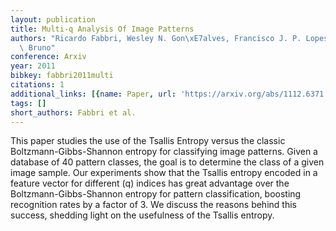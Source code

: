 ```yaml
---
layout: publication
title: Multi-q Analysis Of Image Patterns
authors: "Ricardo Fabbri, Wesley N. Gon\xE7alves, Francisco J. P. Lopes, Odemir M.\
  \ Bruno"
conference: Arxiv
year: 2011
bibkey: fabbri2011multi
citations: 1
additional_links: [{name: Paper, url: 'https://arxiv.org/abs/1112.6371'}]
tags: []
short_authors: Fabbri et al.
---
```

This paper studies the use of the Tsallis Entropy versus the classic
Boltzmann-Gibbs-Shannon entropy for classifying image patterns. Given a
database of 40 pattern classes, the goal is to determine the class of a given
image sample. Our experiments show that the Tsallis entropy encoded in a
feature vector for different \(q\) indices has great advantage over the
Boltzmann-Gibbs-Shannon entropy for pattern classification, boosting
recognition rates by a factor of 3. We discuss the reasons behind this success,
shedding light on the usefulness of the Tsallis entropy.